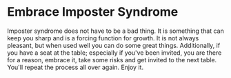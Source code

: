 # Embrace Imposter Syndrome


Imposter syndrome does not have to be a bad thing.  It is something that can keep you sharp and is a forcing function for growth.  It is not always pleasant, but when used well you can do some great things.  Additionally, if you have a seat at the table; especially if you've been invited, you are there for a reason, embrace it, take some risks and get invited to the next table.  You'll repeat the process all over again.  Enjoy it.

